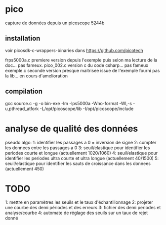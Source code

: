 # pico
capture de données depuis un picoscope 5244b

## installation 
voir picosdk-c-wrappers-binaries dans https://github.com/picotech

frps5000a.c premiere version depuis l'exemple puis selon ma lecture de la doc... pas fameux.
pico_002.c version c du code csharp... pas fameux
exemple.c seconde version presque maitrisee issue de l'exemple fourni pas la lib... en cours d'amelioration

## compilation
gcc source.c -g -o bin-exe  -lm -lps5000a  -Wno-format -Wl,-s  -u,pthread_atfork -L/opt/picoscope/lib -I/opt/picoscope/include

# analyse de qualité des données

pseudo algo:
1: identifier les passages a 0 = inversion de signe
2: compter les donnees entre les passages a 0
3: seuil/elastique pour identifier les periodes courte et longue (actuellement 1020/1060)
4: seuil/elastique pour identifier les periodes ultra courte et ultra longue (actuellement 40/1500)
5: seuil/elastique pour identifier les sauts de croissance dans les donnees (actuellement 450)

# TODO

1: mettre en paramètres les seuils et le taux d'échantillonnage
2: projeter une courbe des demi périodes et des erreurs
3: fichier des demi periodes et analyse/courbe
4: automate de réglage des seuils sur un taux de rejet donné
